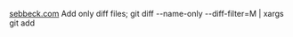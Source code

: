 [sebbeck.com](https://sebbeck.com)
Add only diff files; git diff --name-only --diff-filter=M | xargs git add
